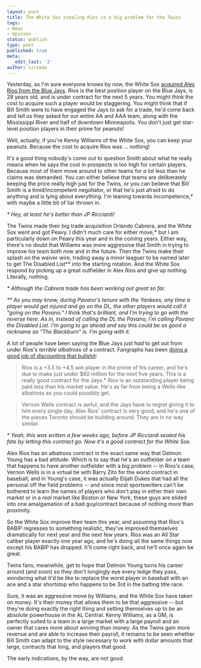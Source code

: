 ```yaml
---
layout: post
title: The White Sox stealing Rios is a big problem for the Twins
tags:
- News
- Opinion
status: publish
type: post
published: true
meta:
  _edit_last: '2'
author: sirsean
---
```

Yesterday, as I'm sure everyone knows by now, the White Sox [acquired Alex Rios from the Blue Jays](http://www.fangraphs.com/blogs/index.php/white-sox-stea-rios). Rios is the best position player on the Blue Jays, is 28 years old, and is under contract for the next 5 years. You might think the cost to acquire such a player would be staggering. You might think that if Bill Smith were to have engaged the Jays to ask for a trade, he'd come back and tell us they asked for our entire AA and AAA team, along with the Mississippi River and half of downtown Minneapolis. You don't just get star-level position players in their prime for peanuts!

Well, actually, if you're Kenny Williams of the White Sox, you can keep your peanuts. Because the cost to acquire Rios was ... nothing!

It's a good thing nobody's come out to question Smith about what he really means when he says the cost in prospects is too high for certain players. Because most of them move around to other teams for _a lot_ less than he claims was demanded. You can either believe that teams are deliberately keeping the price really high just for the Twins, or you can believe that Bill Smith is a timid/incompetent negotiator, or that he's just afraid to do anything and is lying about everything. I'm leaning towards incompetence,* with maybe a little bit of liar thrown in.

_* Hey, at least he's better than JP Ricciardi!_

The Twins made their big trade acquisition Orlando Cabrera, and the White Sox went and got Peavy. I didn't much care for either move,* but I am particularly down on Peavy this year and in the coming years. Either way, there's no doubt that Williams was more aggressive that Smith in trying to improve his team both _now_ and in the future. Then the Twins make their splash on the waiver wire, trading away a minor leaguer to be named later to get The Disabled List** into the starting rotation. And the White Sox respond by picking up a great outfielder in Alex Rios and give up nothing. Literally, nothing.

_* Although the Cabrera trade has been working out great so far._

_** As you may know, during Pavano's tenure with the Yankees, any time a player would get injured and go on the DL, the other players would call it "going on the Pavano." I think that's brilliant, and I'm trying to go with the reverse here. As in, instead of calling the DL the Pavano, I'm calling Pavano the Disabled List. I'm going to go ahead and say this could be as good a nickname as "The Blackburn" is. I'm going with it._

A lot of people have been saying the Blue Jays just _had_ to get out from under Rios's _terrible albatross_ of a contract. Fangraphs has been [doing a good job of discounting that bullshit](http://www.fangraphs.com/blogs/index.php/rios-wells):

> Rios is a +3.5 to +4.5 win player in the prime of his career, and he's due to make just under $60 million for the next five years. This is a really good contract for the Jays.* Rios is an outstanding player being paid less than his market value. He's as far from being a Wells-like albatross as you could possibly get.

> Vernon Wells contract is awful, and the Jays have to regret giving it to him every single day. Alex Rios' contract is very good, and he's one of the pieces Toronto should be building around. They are in no way similar.

_* Yeah, this was written a few weeks ago, before JP Ricciardi sealed his fate by letting this contract go. Now it's a good contract for the White Sox._

Alex Rios has an albatross contract in the exact same way that Delmon Young has a bad attitude. Which is to say that he's an outfielder on a team that happens to have another outfielder with a big problem -- in Rios's case, Vernon Wells is in a virtual tie with Barry Zito for the worst contract in baseball; and in Young's case, it was actually Elijah Dukes that had all the personal off the field problems -- and since most sportswriters can't be bothered to learn the names of players who don't play in either their own market or in a _real_ market like Boston or New York, these guys are elided into one amalgamation of a bad guy/contract because of nothing more than proximity.

So the White Sox improve their team this year, and assuming that Rios's BABIP regresses to something realistic, they've improved themselves dramatically for next year and the next few years. Rios was an All Star caliber player exactly one year ago, and he's doing all the same things now except his BABIP has dropped. It'll come right back, and he'll once again be great.

Twins fans, meanwhile, get to hope that Delmon Young turns his career around (and soon) so they don't longingly eye every ledge they pass, wondering what it'd be like to replace the worst player in baseball with an ace and a star shortstop who happens to be 3rd in the batting title race.

Sure, it was an aggressive move by Williams, and the White Sox have taken on money. It's their money that allows them to be that aggressive -- but they're doing exactly the right thing and setting themselves up to be an absolute powerhouse in the AL Central. Kenny Williams, as a GM, is perfectly suited to a team in a large market with a large payroll and an owner that cares more about winning than money. As the Twins gain more revenue and are able to increase their payroll, it remains to be seen whether Bill Smith can adapt to the style necessary to work with dollar amounts that large, contracts that long, and players that good.

The early indications, by the way, are not good.
